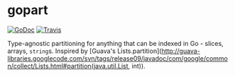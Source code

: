 # gopart

[![GoDoc](https://godoc.org/github.com/meirf/gopart?status.png)](https://godoc.org/github.com/meirf/gopart) [![Travis](https://travis-ci.org/meirf/gopart.svg?branch=master)](https://travis-ci.org/meirf/gopart)

Type-agnostic partitioning for anything that can be indexed in Go - slices, arrays, `string`s. Inspired by [Guava's Lists.partition](http://guava-libraries.googlecode.com/svn/tags/release09/javadoc/com/google/common/collect/Lists.html#partition(java.util.List, int)).
